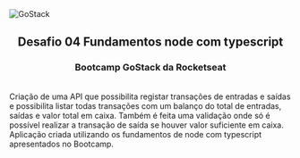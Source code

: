 <img alt="GoStack" src="https://storage.googleapis.com/golden-wind/bootcamp-gostack/header-desafios-new.png" />
<h2 align="center">Desafio 04 Fundamentos node com typescript
<h3 align="center">Bootcamp GoStack da Rocketseat</h3>
</h2>

<br>
Criação de uma API que possibilita registar transações de entradas e saídas e possibilita listar todas transações com um balanço do total de entradas, saídas e valor total em caixa. Também é feita uma validação onde só é possível realizar a transação de saída se houver valor suficiente em caixa.
<br>
Aplicação criada utilizando os fundamentos de node com typescript apresentados no Bootcamp.
